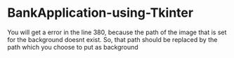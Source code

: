 # BankApplication-using-Tkinter
You will get a error in the line 380, because the path of the image that is set for the background doesnt exist.
So, that path should be replaced by the path which you choose to put as background
